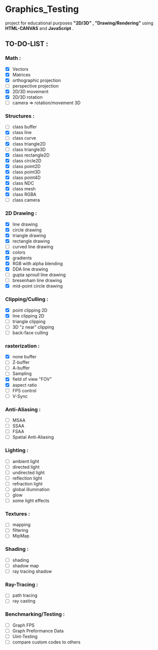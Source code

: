 # Graphics_Testing

project for educational purposes **"2D/3D" , "Drawing/Rendering"** using **HTML-CANVAS** and **JavaScript** .


## TO-DO-LIST :

### Math :
- [x] Vectors 
- [x] Matrices
- [x] orthographic projection
- [ ] perspective  projection
- [x] 2D/3D movement 
- [x] 2D/3D rotation  
- [ ] camera => rotation/movement 3D

### Structures :
- [ ] class buffer
- [x] class line
- [ ] class curve
- [x] class triangle2D
- [ ] class triangle3D
- [x] class rectangle2D
- [x] class circle2D
- [x] class point2D
- [x] class point3D
- [x] class point4D
- [x] class NDC 
- [x] class mesh
- [x] class RGBA
- [ ] class camera

### 2D Drawing :
- [x] line drawing
- [x] circle drawing
- [x] triangle drawing
- [x] rectangle drawing
- [ ] curved line drawing
- [x] colors
- [x] gradients
- [x] RGB with alpha blending
- [x] DDA line drawing
- [ ] gupta sproull line drawing
- [ ] bresenham line drawing
- [x] mid-point circle drawing

### Clipping/Culling : 
- [x] point clipping 2D
- [x] line clipping 2D
- [ ] triangle clipping
- [ ] 3D "z near" clipping
- [ ] back-face culling

### rasterization :
- [x] none buffer
- [ ] Z-buffer
- [ ] A-buffer
- [ ] Sampling
- [x] field of view "FOV"
- [x] aspect ratio 
- [ ] FPS control
- [ ] V-Sync

### Anti-Aliasing :
- [ ] MSAA
- [ ] SSAA
- [ ] FSAA
- [ ] Spatial Anti-Aliasing

### Lighting :
- [ ] ambient light
- [ ] directed light
- [ ] undirected light
- [ ] reflection light
- [ ] refraction light
- [ ] global illumination
- [ ] glow
- [ ] some light effects

### Textures :
- [ ] mapping
- [ ] filtering
- [ ] MipMap 

### Shading : 
- [ ] shading
- [ ] shadow map
- [ ] ray tracing shadow 
 
### Ray-Tracing :
- [ ] path tracing
- [ ] ray casting

### Benchmarking/Testing : 
- [ ] Graph FPS
- [ ] Graph Preformance Data
- [ ] Uint-Testing
- [ ] compare custom codes to others
